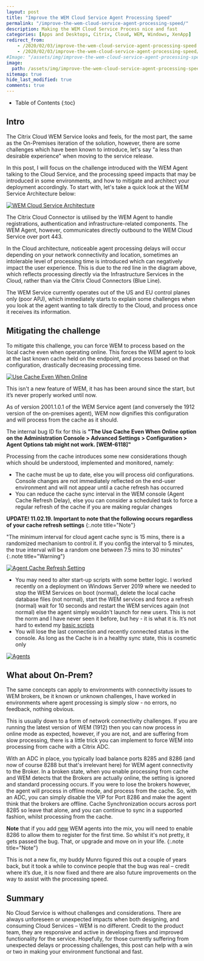 ```yaml
---
layout: post
title: "Improve the WEM Cloud Service Agent Processing Speed"
permalink: "/improve-the-wem-cloud-service-agent-processing-speed/"
description: Making the WEM Cloud Service Process nice and fast
categories: [Apps and Desktops, Citrix, Cloud, WEM, Windows, XenApp]
redirect_from: 
    - /2020/02/03/improve-the-wem-cloud-service-agent-processing-speed
    - /2020/02/03/improve-the-wem-cloud-service-agent-processing-speed/
#Image: "/assets/img/improve-the-wem-cloud-service-agent-processing-speed/Speed.jpg"
image:
  path: /assets/img/improve-the-wem-cloud-service-agent-processing-speed/post_default_image.jpg
sitemap: true
hide_last_modified: true
comments: true
---
```


<!--excerpt-->

-  Table of Contents
{:toc}

## Intro

The Citrix Cloud WEM Service looks and feels, for the most part, the same as the On-Premises iteration of the solution, however, there are some challenges which have been known to introduce, let's say "a less than desirable experience" when moving to the service release.

In this post, I will focus on the challenge introduced with the WEM Agent talking to the Cloud Service, and the processing speed impacts that may be introduced in some environments, and how to mitigate and architect your deployment accordingly. To start with, let's take a quick look at the WEM Service Architecture below:

[![WEM Cloud Service Architecture]({{site.baseurl}}/assets/img/improve-the-wem-cloud-service-agent-processing-speed/Architecture.png)]({{site.baseurl}}/assets/img/improve-the-wem-cloud-service-agent-processing-speed/Architecture.png)

The Citrix Cloud Connector is utilised by the WEM Agent to handle registrations, authentication and infrastructure-related components. The WEM Agent, however, communicates directly outbound to the WEM Cloud Service over port 443.

In the Cloud architecture, noticeable agent processing delays will occur depending on your network connectivity and location, sometimes an intolerable level of processing time is introduced which can negatively impact the user experience. This is due to the red line in the diagram above, which reflects processing directly via the Infrastructure Services in the Cloud, rather than via the Citrix Cloud Connectors (Blue Line).

The WEM Service currently operates out of the US and EU control planes only (poor APJ), which immediately starts to explain some challenges when you look at the agent wanting to talk directly to the Cloud, and process once it receives its information.

## Mitigating the challenge

To mitigate this challenge, you can force WEM to process based on the local cache even when operating online. This forces the WEM agent to look at the last known cache held on the endpoint, and process based on that configuration, drastically decreasing processing time.

[![Use Cache Even When Online]({{site.baseurl}}/assets/img/improve-the-wem-cloud-service-agent-processing-speed/CacheWhenOnline.png)]({{site.baseurl}}/assets/img/improve-the-wem-cloud-service-agent-processing-speed/CacheWhenOnline.png)

This isn't a new feature of WEM, it has has been around since the start, but it’s never properly worked until now.

As of version 2001.1.0.1 of the WEM Service agent (and conversely the 1912 version of the on-premises agent), WEM now dignifies this configuration and will process from the cache as it should.

The internal bug ID fix for this is **"The Use Cache Even When Online option on the Administration Console > Advanced Settings > Configuration > Agent Options tab might not work. [WEM-6118]"**

Processing from the cache introduces some new considerations though which should be understood, implemented and monitored, namely:

-  The cache must be up to date, else you will process old configurations. Console changes are not immediately reflected on the end-user environment and will not appear until a cache refresh has occurred
-  You can reduce the cache sync interval in the WEM console (Agent Cache Refresh Delay), else you can consider a scheduled task to force a regular refresh of the cache if you are making regular changes

**UPDATE! 11.02.19. Important to note that the following occurs regardless of your cache refresh settings**
{:.note title="Note"}

"The minimum interval for cloud agent cache sync is 15 mins, there is a randomized mechanism to control it. If you config the interval to 5 minutes, the true interval will be a random one between 7.5 mins to 30 minutes"
{:.note title="Warning"}

[![Agent Cache Refresh Setting]({{site.baseurl}}/assets/img/improve-the-wem-cloud-service-agent-processing-speed/ServiceOptions.png)]({{site.baseurl}}/assets/img/improve-the-wem-cloud-service-agent-processing-speed/ServiceOptions.png)

-  You may need to alter start-up scripts with some better logic. I worked recently on a deployment on Windows Server 2019 where we needed to stop the WEM Services on boot (normal), delete the local cache database files (not normal), start the WEM services and force a refresh (normal) wait for 10 seconds and restart the WEM services again (not normal) else the agent simply wouldn't launch for new users. This is not the norm and I have never seen it before, but hey - it is what it is. It’s not hard to extend my [basic scripts](https://github.com/JamesKindon/Citrix/tree/master/Citrix%20WEM%20Startup%20Scripts)
-  You will lose the last connection and recently connected status in the console. As long as the Cache is in a healthy sync state, this is cosmetic only

[![Agents]({{site.baseurl}}/assets/img/improve-the-wem-cloud-service-agent-processing-speed/Agents.png)]({{site.baseurl}}/assets/img/improve-the-wem-cloud-service-agent-processing-speed/Agents.png)

## What about On-Prem?

The same concepts can apply to environments with connectivity issues to WEM brokers, be it known or unknown challenges, I have worked in environments where agent processing is simply slow - no errors, no feedback, nothing obvious.

This is usually down to a form of network connectivity challenges. If you are running the latest version of WEM (1912) then you can now process in online mode as expected, however, if you are not, and are suffering from slow processing, there is a little trick you can implement to force WEM into processing from cache with a Citrix ADC.

With an ADC in place, you typically load balance ports 8285 and 8286 (and now of course 8288 but that's irrelevant here) for WEM agent connectivity to the Broker. In a broken state, when you enable processing from cache and WEM detects that the Brokers are actually online, the setting is ignored and standard processing occurs. If you were to lose the brokers however, the agent will process in offline mode, and process from the cache. So, with an ADC, you can simply disable the VIP for Port 8286 and make the agent think that the brokers are offline. Cache Synchronization occurs across port 8285 so leave that alone, and you can continue to sync in a supported fashion, whilst processing from the cache.

**Note** that if you add <u>new</u> WEM agents into the mix, you will need to enable 8286 to allow them to register for the first time. So whilst it's not pretty, it gets passed the bug. That, or upgrade and move on in your life.
{:.note title="Note"}

This is not a new fix, my buddy Munro figured this out a couple of years back, but it took a while to convince people that the bug was real – credit where it’s due, it is now fixed and there are also future improvements on the way to assist with the processing speed.

## Summary

No Cloud Service is without challenges and considerations. There are always unforeseen or unexpected impacts when both designing, and consuming Cloud Services – WEM is no different. Credit to the product team, they are responsive and active in developing fixes and improved functionality for the service. Hopefully, for those currently suffering from unexpected delays or processing challenges, this post can help with a win or two in making your environment functional and fast.
